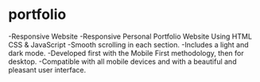 # portfolio
-Responsive  Website
-Responsive Personal Portfolio Website Using HTML CSS & JavaScript
-Smooth scrolling in each section.
-Includes a light and dark mode.
-Developed first with the Mobile First methodology, then for desktop.
-Compatible with all mobile devices and with a beautiful and pleasant user interface.
